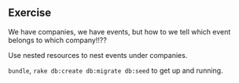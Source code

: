 ## Exercise

We have companies, we have events, but how to we tell which event belongs
to which company!!??

Use nested resources to nest events under companies.

`bundle`, `rake db:create db:migrate db:seed` to get up and running.
